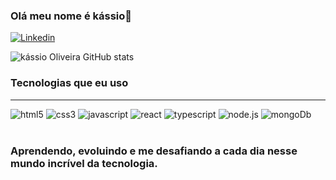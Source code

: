 ### Olá meu nome é kássio👋

[![Linkedin](https://img.shields.io/badge/LinkedIn-0077B5?style=for-the-badge&logo=linkedin&logoColor=white)](https://www.linkedin.com/in/k%C3%A1ssio-oliveira-a547931b2/)

![kássio Oliveira GitHub stats](https://github-readme-stats.vercel.app/api?username=kassioOliveira&show_icons=true&theme=dracula&count_private=true)

### Tecnologias que eu uso
<hr/>

<div style='display: inline_block'> 
<img align-itens='center' alt='html5' src='https://img.shields.io/badge/HTML5-E34F26?style=for-the-badge&logo=html5&logoColor=white'/>

<img align-itens='center' alt='css3' src='https://img.shields.io/badge/CSS3-1572B6?style=for-the-badge&logo=css3&logoColor=white'/>

<img align-itens='center' alt='javascript' src='https://img.shields.io/badge/JavaScript-323330?style=for-the-badge&logo=javascript&logoColor=F7DF1E'/>

<img align-itens='center' alt='react' src='https://img.shields.io/badge/React-20232A?style=for-the-badge&logo=react&logoColor=61DAFB'/>

<img align-itens='center' alt='typescript' src='https://img.shields.io/badge/TypeScript-007ACC?style=for-the-badge&logo=typescript&logoColor=white'/>

<img align-itens='center' alt='node.js' src='https://img.shields.io/badge/Node.js-43853D?style=for-the-badge&logo=node.js&logoColor=white'/>

<img align-itens='center' alt='mongoDb' src='https://img.shields.io/badge/MongoDB-4EA94B?style=for-the-badge&logo=mongodb&logoColor=white'/>
</div>

<br/>

### Aprendendo, evoluindo e me desafiando a cada dia nesse mundo incrível da tecnologia.
